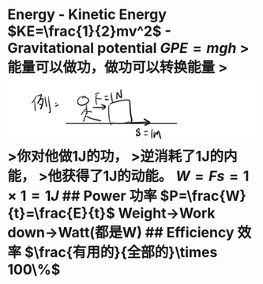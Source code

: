 # Energy - Kinetic Energy $KE=\frac{1}{2}mv^2$ - Gravitational potential $GPE=mgh$ >能量可以做功，做功可以转换能量 >![](../img/Screenshot_20250206-204934_微信.png) >你对他做1J的功， >逆消耗了1J的内能， >他获得了1J的动能。 $W=Fs=1\times 1=1J$ ## Power 功率 $P=\frac{W}{t}=\frac{E}{t}$ Weight->Work down->Watt(都是W) ## Efficiency 效率 $\frac{有用的}{全部的}\times 100\%$

